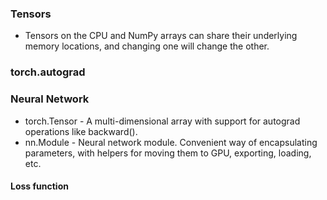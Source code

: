 ### Tensors
- Tensors on the CPU and NumPy arrays can share their underlying memory locations, and changing one will change the other.

### torch.autograd

### Neural Network
- torch.Tensor - A multi-dimensional array with support for autograd operations like backward().
- nn.Module - Neural network module. Convenient way of encapsulating parameters, with helpers for moving them to GPU, exporting, loading, etc.

#### Loss function
